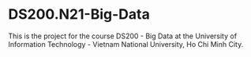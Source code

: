 # DS200.N21-Big-Data
This is the project for the course DS200 - Big Data at the University of Information Technology - Vietnam National University, Ho Chi Minh City.
